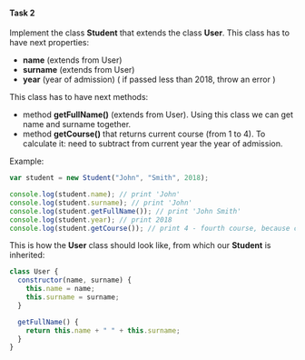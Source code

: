 #### Task 2

Implement the class **Student** that extends the class **User**. This class has to have next properties:

- **name** (extends from User)
- **surname** (extends from User)
- **year** (year of admission) ( if passed less than 2018, throw an error )

This class has to have next methods:

- method **getFullName()** (extends from User). Using this class we can get name and surname together.
- method **getCourse()** that returns current course (from 1 to 4). To calculate it: need to subtract from current year the year of admission.

Example:

```javascript
var student = new Student("John", "Smith", 2018);

console.log(student.name); // print 'John'
console.log(student.surname); // print 'John'
console.log(student.getFullName()); // print 'John Smith'
console.log(student.year); // print 2018
console.log(student.getCourse()); // print 4 - fourth course, because current year 2022
```

This is how the **User** class should look like, from which our **Student** is inherited:

```javascript
class User {
  constructor(name, surname) {
    this.name = name;
    this.surname = surname;
  }

  getFullName() {
    return this.name + " " + this.surname;
  }
}
```
